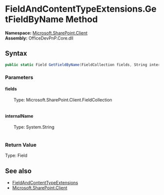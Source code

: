 # FieldAndContentTypeExtensions.GetFieldByName Method  
  

**Namespace:** [Microsoft.SharePoint.Client](Microsoft.SharePoint.Client.md)  
**Assembly:** OfficeDevPnP.Core.dll  
## Syntax
```C#
public static Field GetFieldByName(FieldCollection fields, String internalName)
```
### Parameters
#### fields  
&emsp;&emsp;Type: Microsoft.SharePoint.Client.FieldCollection  
&emsp;&emsp;  

  

#### internalName  
&emsp;&emsp;Type: System.String  
&emsp;&emsp;  

  

### Return Value
Type: Field  

## See also
- [FieldAndContentTypeExtensions](Microsoft.SharePoint.Client.FieldAndContentTypeExtensions.md) 
- [Microsoft.SharePoint.Client](Microsoft.SharePoint.Client.md) 
